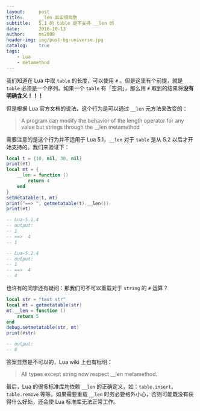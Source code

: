 ```yaml
---
layout:     post
title:      __len 其实很鸡肋
subtitle:   5.1 的 table 是不支持 __len 的
date:       2016-10-13
author:     ms2008
header-img: img/post-bg-universe.jpg
catalog:    true
tags:
    - Lua
    - metamethod
---
```


我们知道在 Lua 中取 `table` 的长度，可以使用 `#` 。但是这里有个前提，就是 `table` 必须是一个序列。如果一个 `table` 有「空洞」，那么用 `#` 取到的结果将**没有明确含义！！！**

但是根据 Lua 官方文档的说法，这个行为是可以通过 `__len` 元方法来改变的：

> A program can modify the behavior of the length operator for any value but strings through the __len metamethod

需要注意的是这个行为并不适用于 Lua 5.1，`__len` 对于 `table` 是从 5.2 以后才开始支持的。我们来验证下：

```lua
local t = {10, nil, 30, nil}
print(#t)
local mt = {
    __len = function ()
        return 4
    end
}
setmetatable(t, mt)
print("==> ", getmetatable(t).__len())
print(#t)

-- Lua-5.1.4
-- output:
-- 1
-- ==> 	4
-- 1

-- Lua-5.2.4
-- output:
-- 1
-- ==> 	4
-- 4
```

也许有的同学还有疑问：那我们可不可以重载对于 `string` 的 `#` 运算？

```lua
local str = "test str"
local mt = getmetatable(str)
mt.__len = function ()
    return 5
end
debug.setmetatable(str, mt)
print(#str)

-- output:
-- 8
```

答案显然是不可以的，Lua wiki 上也有标明：

> All types except string now respect __len metamethod.

最后，Lua 的很多标准库均依赖 `__len` 的正确定义，如：`table.insert`、`table.remove` 等等。如果需要重载 `__len` 时务必要格外小心，否则可能既没有获得什么好处，还会使 Lua 标准库无法正常工作。
